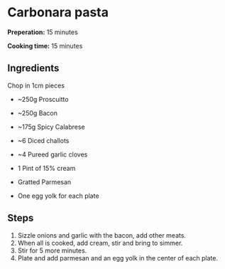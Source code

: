 # Carbonara pasta

**Preperation:** 15 minutes

**Cooking time:** 15 minutes

## Ingredients

Chop in 1cm pieces

- ~250g Proscuitto
- ~250g Bacon
- ~175g Spicy Calabrese

- ~6 Diced challots
- ~4 Pureed garlic cloves

- 1 Pint of 15% cream

- Gratted Parmesan

- One egg yolk for each plate

## Steps

1. Sizzle onions and garlic with the bacon, add other meats.
1. When all is cooked, add cream, stir and bring to simmer.
1. Stir for 5 more minutes.
1. Plate and add parmesan and an egg yolk in the center of each plate.
